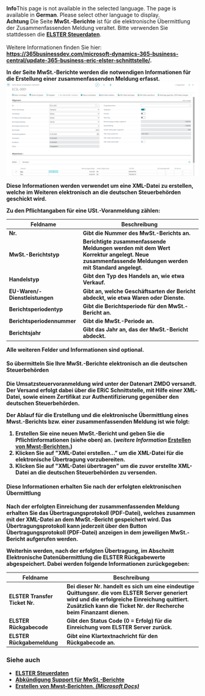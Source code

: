
<div class="alert alert-info">
    <i class="fa-duotone fa-solid fa-circle-info fa-xl"></i>
    <strong>Info</strong>This page is not available in the selected language. The page is available in <b>German</b>. Please select other language to display.
</div>

<div class="alert alert-warn">
    <i class="fa-duotone fa-solid fa-triangle-exclamation fa-xl"></i>
	<strong>Achtung</strong>
	Die Seite <b>MwSt.-Berichte</b> ist für die elektronische Übermittlung der Zusammenfassenden Meldung veraltet. Bitte verwenden Sie stattdessen die <a href="../elster-tax-statements.md"><b>ELSTER Steuerdaten</b></a>.<br><br>Weitere Informationen finden Sie hier: <b><a href="https://365businessdev.com/microsoft-dynamics-365-business-central/update-365-business-eric-elster-schnittstelle/" target="_blank"><b>https://365businessdev.com/microsoft-dynamics-365-business-central/update-365-business-eric-elster-schnittstelle/</b></a>.<br>
</div>

In der Seite MwSt.-Berichte werden die notwendigen Informationen für die Erstellung einer zusammenfassenden Meldung erfasst.
![MwSt.-Berichte](/assets/images/365-business-eric/vat-report-de.png)

Diese Informationen werden verwendet um eine XML-Datei zu erstellen, welche im Weiteren elektronisch an die deutschen Steuerbehörden geschickt wird.

Zu den Pflichtangaben für eine USt.-Voranmeldung zählen:

| Feldname | Beschreibung |
| --- | --- |
| Nr. | Gibt die Nummer des MwSt.-Berichts an. |
| MwSt.-Berichtstyp | Berichtigte zusammenfassende Meldungen werden mit dem Wert **Korrektur** angelegt. Neue zusammenfassende Meldungen werden mit **Standard** angelegt.
| Handelstyp | Gibt den Typ des Handels an, wie etwa Verkauf. |
| EU-Waren/-Dienstleistungen | Gibt an, welche Geschäftsarten der Bericht abdeckt, wie etwa Waren oder Dienste. |
| Berichtsperiodentyp | Gibt die Berichtsperiode für den MwSt.-Bericht an. |
| Berichtsperiodennummer | Gibt die MwSt.-Periode an. |
| Berichtsjahr | Gibt das Jahr an, das der MwSt.-Bericht abdeckt. |

Alle weiteren Felder und Informationen sind optional.

#### So übermitteln Sie Ihre MwSt.-Berichte elektronisch an die deutschen Steuerbehörden
Die Umsatzsteuervoranmeldung wird unter der Datenart **ZMDO** versandt. Der Versand erfolgt dabei über die ERiC Schnittstelle, mit Hilfe einer XML-Datei, sowie einem Zertifikat zur Authentifizierung gegenüber den deutschen Steuerbehörden.

Der Ablauf für die Erstellung und die elektronische Übermittlung eines Mwst.-Berichts bzw. einer zusammenfassenden Meldung ist wie folgt:

1. Erstellen Sie eine neuen MwSt.-Bericht und geben Sie die Pflichtinformationen (siehe oben) an. (_weitere Information_ [Erstellen von Mwst-Berichten.](https://docs.microsoft.com/de-de/dynamics365/business-central/localfunctionality/germany/how-to-create-vat-reports))
2. Klicken Sie auf "**XML-Datei erstellen...**" um die XML-Datei für die elektronische Übertragung vorzubereiten.
3. Klicken Sie auf "**XML-Datei übertragen**" um die zuvor erstellte XML-Datei an die deutschen Steuerbehörden zu versenden.

#### Diese Informationen erhalten Sie nach der erfolgten elektronischen Übermittlung

Nach der erfolgten Einreichung der zusammenfassenden Meldung erhalten Sie das **Übertragungsprotokoll (PDF-Datei)**, welches zusammen mit der XML-Datei an dem MwSt.-Bericht gespeichert wird.
Das Übertragungsprotokoll kann jederzeit über den Button **Übertragungsprotokoll (PDF-Datei) anzeigen** in dem jeweiligen MwSt.-Bericht aufgerufen werden.

Weiterhin werden, nach der erfolgten Übertragung, im Abschnitt **Elektronische Datenübermittlung** die ELSTER Rückgabewerte abgespeichert. Dabei werden folgende Informationen zurückgegeben:

| Feldname | Beschreibung |
| --- | --- |
| ELSTER Transfer Ticket Nr. | Bei dieser Nr. handelt es sich um eine eindeutige Quittungsnr. die vom ELSTER Server generiert wird und die erfolgreiche Einreichung quittiert. Zusätzlich kann die Ticket Nr. der Recherche beim Finanzamt dienen. |
| ELSTER Rückgabecode | Gibt den Status Code (0 = Erfolg) für die Einreichung vom ELSTER Server zurück. |
| ELSTER Rückgabemeldung | Gibt eine Klartextnachricht für den Rückgabecode an. |

### Siehe auch
- [ELSTER Steuerdaten](../elster-tax-statements.md)
- [Abkündigung Support für MwSt.-Berichte](https://365businessdev.com/microsoft-dynamics-365-business-central/update-365-business-eric-elster-schnittstelle/)
- [Erstellen von Mwst-Berichten. _(Microsoft Docs)_](https://docs.microsoft.com/de-de/dynamics365/business-central/localfunctionality/germany/how-to-create-vat-reports)
